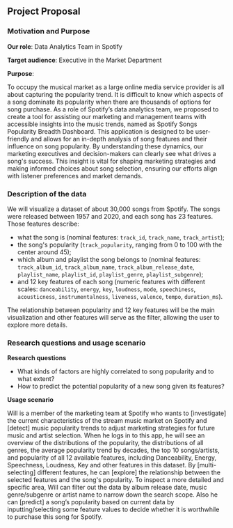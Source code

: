 ## Project Proposal
### Motivation and Purpose

**Our role**: Data Analytics Team in Spotify

**Target audience**: Executive in the Market Department

**Purpose**: 

To occupy the musical market as a large online media service provider is all about capturing the popularity trend. 
It is difficult to know which aspects of a song dominate its popularity when there are thousands of options for song purchase. 
As a role of Spotify’s data analytics team, we proposed to create a tool for assisting our marketing and management teams 
with accessible insights into the music trends, named as Spotify Songs Popularity Breadth Dashboard. 
This application is designed to be user-friendly and allows for an in-depth analysis of song features and their influence on song popularity. 
By understanding these dynamics, our marketing executives and decision-makers can clearly see what drives a song's success. 
This insight is vital for shaping marketing strategies and making informed choices about song selection, 
ensuring our efforts align with listener preferences and market demands.

### Description of the data
We will visualize a dataset of about 30,000 songs from Spotify. 
The songs were released between 1957 and 2020, and each song has 23 features. 
Those features describe:
- what the song is (nominal features: `track_id`, `track_name`, `track_artist`); 
- the song's popularity (`track_popularity`, ranging from 0 to 100 with the center around 45); 
- which album and playlist the song belongs to (nominal features: `track_album_id`, `track_album_name`, 
`track_album_release_date`, `playlist_name`, `playlist_id`, `playlist_genre`, `playlist_subgenre`); 
- and 12 key features of each song (numeric features with different scales: `danceability`, `energy`, `key`, 
`loudness`, `mode`, `speechiness`, `acousticness`, `instrumentalness`, `liveness`, `valence`, `tempo`, `duration_ms`).

The relationship between popularity and 12 key features will be the main visualization 
and other features will serve as the filter, allowing the user to explore more details.

### Research questions and usage scenario
**Research questions**
- What kinds of factors are highly correlated to song popularity and to what extent?
- How to predict the potential popularity of a new song given its features?

**Usage scenario**

Will is a member of the marketing team at Spotify who wants to [investigate] the current characteristics of the stream music market on Spotify 
and [detect] music popularity trends to adjust marketing strategies for future music and artist selection. 
When he logs in to this app, he will see an overview of the distributions of the popularity, 
the distributions of all genres, the average popularity trend by decades, the top 10 songs/artists, and popularity of all 12 available features, 
including Danceability, Energy, Speechness, Loudness, Key and other features in this dataset. 
By [multi-selecting] different features, he can [explore] the relationship between the selected features and the song's popularity. 
To inspect a more detailed and specific area, Will can filter out the data by album release date, 
music genre/subgenre or artist name to narrow down the search scope. 
Also he can [predict] a song’s popularity based on current data by inputting/selecting some feature values 
to decide whether it is worthwhile to purchase this song for Spotify.  
